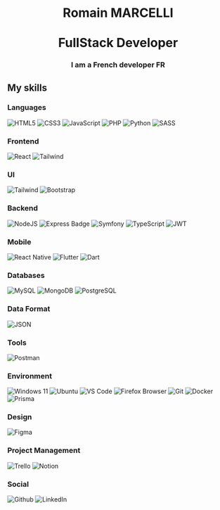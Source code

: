 <h1 align="center">
 Romain MARCELLI
  <br><br>
  <span>FullStack Developer</span>
  <br>
</h1>

<h3 align="center">
  I am a French <strong>developer</strong> FR</br>
</h3>

## My skills

### Languages
![HTML5](https://ziadoua.github.io/m3-Markdown-Badges/badges/HTML/html2.svg)
![CSS3](https://ziadoua.github.io/m3-Markdown-Badges/badges/CSS/css2.svg)
![JavaScript](https://ziadoua.github.io/m3-Markdown-Badges/badges/Javascript/javascript2.svg)
![PHP](https://ziadoua.github.io/m3-Markdown-Badges/badges/PHP/php2.svg)
![Python](https://ziadoua.github.io/m3-Markdown-Badges/badges/Python/python1.svg)
![SASS](https://ziadoua.github.io/m3-Markdown-Badges/badges/Sass/sass1.svg)

### Frontend
![React](https://ziadoua.github.io/m3-Markdown-Badges/badges/React/react2.svg)
![Tailwind](https://ziadoua.github.io/m3-Markdown-Badges/badges/TailwindCSS/tailwindcss2.svg)

### UI
![Tailwind](https://ziadoua.github.io/m3-Markdown-Badges/badges/TailwindCSS/tailwindcss2.svg)
![Bootstrap](https://ziadoua.github.io/m3-Markdown-Badges/badges/Bootstrap/bootstrap2.svg)

### Backend
![NodeJS](https://ziadoua.github.io/m3-Markdown-Badges/badges/NodeJS/nodejs2.svg)
![Express Badge](https://ziadoua.github.io/m3-Markdown-Badges/badges/Express/express2.svg)
![Symfony](https://ziadoua.github.io/m3-Markdown-Badges/badges/Symfony/symfony2.svg)
![TypeScript](https://ziadoua.github.io/m3-Markdown-Badges/badges/TypeScript/typescript1.svg)
![JWT](https://ziadoua.github.io/m3-Markdown-Badges/badges/JWT/jwt2.svg)

### Mobile
![React Native](https://ziadoua.github.io/m3-Markdown-Badges/badges/ReactNative/reactnative2.svg)
![Flutter](https://ziadoua.github.io/m3-Markdown-Badges/badges/Flutter/flutter1.svg)
![Dart](https://ziadoua.github.io/m3-Markdown-Badges/badges/Dart/dart1.svg)

### Databases
![MySQL](https://ziadoua.github.io/m3-Markdown-Badges/badges/MySQL/mysql2.svg)
![MongoDB](https://ziadoua.github.io/m3-Markdown-Badges/badges/MongoDB/mongodb2.svg)
![PostgreSQL](https://ziadoua.github.io/m3-Markdown-Badges/badges/PostgreSQL/postgresql3.svg)

### Data Format
![JSON](https://ziadoua.github.io/m3-Markdown-Badges/badges/JSON/json1.svg)

### Tools
![Postman](https://ziadoua.github.io/m3-Markdown-Badges/badges/Postman/postman2.svg)

### Environment
![Windows 11](https://ziadoua.github.io/m3-Markdown-Badges/badges/Windows/windows2.svg)
![Ubuntu](https://ziadoua.github.io/m3-Markdown-Badges/badges/Ubuntu/ubuntu1.svg)
![VS Code](https://ziadoua.github.io/m3-Markdown-Badges/badges/VisualStudioCode/visualstudiocode2.svg)
![Firefox Browser](https://ziadoua.github.io/m3-Markdown-Badges/badges/Firefox/firefox2.svg)
![Git](https://ziadoua.github.io/m3-Markdown-Badges/badges/Git/git2.svg)
![Docker](https://ziadoua.github.io/m3-Markdown-Badges/badges/Docker/docker2.svg)
![Prisma](https://ziadoua.github.io/m3-Markdown-Badges/badges/Prisma/prisma1.svg)


### Design
![Figma](https://ziadoua.github.io/m3-Markdown-Badges/badges/Figma/figma2.svg)

### Project Management
![Trello](https://ziadoua.github.io/m3-Markdown-Badges/badges/Trello/trello2.svg)
![Notion](https://ziadoua.github.io/m3-Markdown-Badges/badges/Notion/notion2.svg)

### Social
![Github](https://ziadoua.github.io/m3-Markdown-Badges/badges/Github/github1.svg)
![LinkedIn](https://ziadoua.github.io/m3-Markdown-Badges/badges/LinkedIn/linkedin1.svg)
